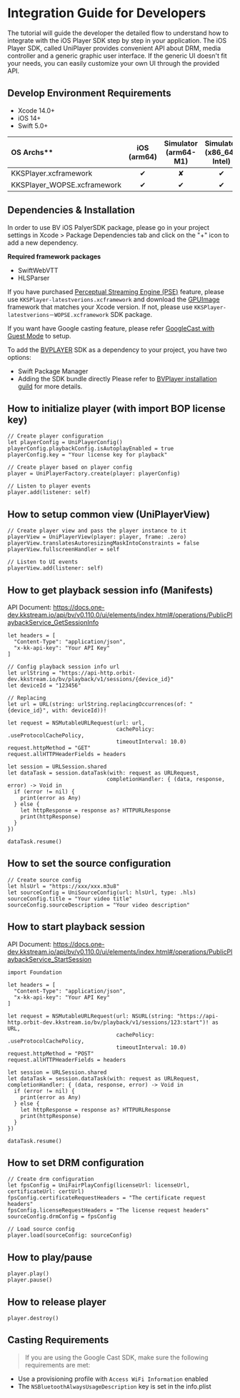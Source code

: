 # Integration Guide for Developers
The tutorial will guide the developer the detailed flow to understand how to integrate with the iOS Player SDK step by step in your application.
The iOS Player SDK, called UniPlayer provides convenient API about DRM, media controller and a generic graphic user interface. If the generic UI doesn't fit your needs, you can easily customize your own UI through the provided API.

## Develop Environment Requirements
- Xcode 14.0+
- iOS 14+
- Swift 5.0+

|  OS Archs**                 | iOS (arm64) | Simulator (arm64-M1) | Simulator (x86_64-Intel)
|  :----                      | :----:      | :----:               | :----:
| KKSPlayer.xcframework	      | ✔           | ✘                    | ✔
| KKSPlayer_WOPSE.xcframework	| ✔           | ✔                    | ✔




## Dependencies & Installation
In order to use BV iOS PalyerSDK package, please go in your project settings in Xcode > Package Dependencies tab and click on the "+" icon to add a new dependency.

**Required framework packages**
- SwiftWebVTT
- HLSParser

If you have purchased [Perceptual Streaming Engine (PSE)](https://support.one.blendvision.com/hc/en-us/articles/17051665212313--Beta-Perceptual-Streaming-Engine-PSE-) feature, please use `KKSPlayer-latestverions.xcframework` and download the [GPUImage](https://github.com/BlendVision/GPUImage-framework/releases) framework that matches your Xcode version. If not, please use `KKSPlayer-latestverions－WOPSE.xcframework` SDK package.

If you want have Google casting feature, please refer [GoogleCast with Guest Mode](https://developers.google.com/cast/docs/ios_sender) to setup.

To add the [BVPLAYER](https://github.com/BlendVision/bvplayer-ios) SDK as a dependency to your project, you have two options:
- Swift Package Manager
- Adding the SDK bundle directly
Please refer to [BVPlayer installation guild](https://github.com/BlendVision/bvplayer-ios) for more details.

## How to initialize player (with import BOP license key)
```
// Create player configuration
let playerConfig = UniPlayerConfig()
playerConfig.playbackConfig.isAutoplayEnabled = true
playerConfig.key = "Your license key for playback"

// Create player based on player config
player = UniPlayerFactory.create(player: playerConfig)

// Listen to player events
player.add(listener: self)
```
## How to setup common view (UniPlayerView)
```
// Create player view and pass the player instance to it
playerView = UniPlayerView(player: player, frame: .zero)
playerView.translatesAutoresizingMaskIntoConstraints = false
playerView.fullscreenHandler = self

// Listen to UI events
playerView.add(listener: self)
```
## How to get playback session info (Manifests)
API Document: https://docs.one-dev.kkstream.io/api/bv/v0.110.0/ui/elements/index.html#/operations/PublicPlaybackService_GetSessionInfo
```
let headers = [
  "Content-Type": "application/json",
  "x-kk-api-key": "Your API Key"
]

// Config playback session info url
let urlString = "https://api-http.orbit-dev.kkstream.io/bv/playback/v1/sessions/{device_id}"
let deviceId = "123456"

// Replacing
let url = URL(string: urlString.replacingOccurrences(of: "{device_id}", with: deviceId))!

let request = NSMutableURLRequest(url: url,
                                  cachePolicy: .useProtocolCachePolicy,
                                  timeoutInterval: 10.0)
request.httpMethod = "GET"
request.allHTTPHeaderFields = headers

let session = URLSession.shared
let dataTask = session.dataTask(with: request as URLRequest,
                               completionHandler: { (data, response, error) -> Void in
  if (error != nil) {
    print(error as Any)
  } else {
    let httpResponse = response as? HTTPURLResponse
    print(httpResponse)
  }
})

dataTask.resume()
```
## How to set the source configuration
```
// Create source config
let hlsUrl = "https://xxx/xxx.m3u8"
let sourceConfig = UniSourceConfig(url: hlsUrl, type: .hls)
sourceConfig.title = "Your video title"
sourceConfig.sourceDescription = "Your video description"
```
## How to start playback session
API Document: https://docs.one-dev.kkstream.io/api/bv/v0.110.0/ui/elements/index.html#/operations/PublicPlaybackService_StartSession
```
import Foundation

let headers = [
  "Content-Type": "application/json",
  "x-kk-api-key": "Your API Key"
]

let request = NSMutableURLRequest(url: NSURL(string: "https://api-http.orbit-dev.kkstream.io/bv/playback/v1/sessions/123:start")! as URL,
                                  cachePolicy: .useProtocolCachePolicy,
                                  timeoutInterval: 10.0)
request.httpMethod = "POST"
request.allHTTPHeaderFields = headers

let session = URLSession.shared
let dataTask = session.dataTask(with: request as URLRequest, completionHandler: { (data, response, error) -> Void in
  if (error != nil) {
    print(error as Any)
  } else {
    let httpResponse = response as? HTTPURLResponse
    print(httpResponse)
  }
})

dataTask.resume()
```
## How to set DRM configuration
```
// Create drm configuration
let fpsConfig = UniFairPlayConfig(licenseUrl: licenseUrl, certificateUrl: certUrl)
fpsConfig.certificateRequestHeaders = "The certificate request headers"
fpsConfig.licenseRequestHeaders = "The license request headers"
sourceConfig.drmConfig = fpsConfig

// Load source config
player.load(sourceConfig: sourceConfig)
```
## How to play/pause
```
player.play()
player.pause()
```
## How to release player
```
player.destroy()
```
## Casting Requirements
> If you are using the Google Cast SDK, make sure the following requirements are met:
- Use a provisioning profile with `Access WiFi Information` enabled
- The `NSBluetoothAlwaysUsageDescription` key is set in the info.plist
